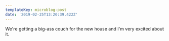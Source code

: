```yaml
---
templateKey: microblog-post
date: '2019-02-25T13:20:39.422Z'
---
```


We're getting a big-ass couch for the new house and I'm very excited about it.

